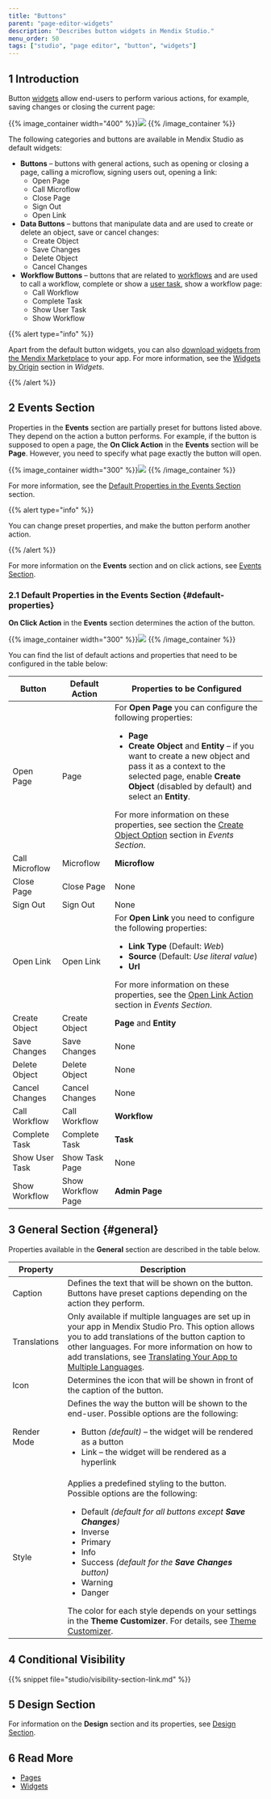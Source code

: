 ```yaml
---
title: "Buttons"
parent: "page-editor-widgets"
description: "Describes button widgets in Mendix Studio."
menu_order: 50
tags: ["studio", "page editor", "button", "widgets"]
---
```


## 1 Introduction 

Button [widgets](page-editor-widgets) allow end-users to perform various actions, for example, saving changes or closing the current page: 

{{% image_container width="400" %}}![](attachments/page-editor-widgets-buttons/button-example.png)
{{% /image_container %}}

The following categories and buttons are available in Mendix Studio as default widgets:

* **Buttons** – buttons with general actions, such as opening or closing a page, calling a microflow, signing users out, opening a link:
  * Open Page
  * Call Microflow
  * Close Page
  * Sign Out
  * Open Link
* **Data Buttons** – buttons that manipulate data and are used to create or delete an object, save or cancel changes:
  * Create Object
  * Save Changes
  * Delete Object
  * Cancel Changes
* **Workflow Buttons** – buttons that are related to [workflows](workflows) and are used to call  a workflow, complete or show a [user task](workflows-user-task), show a workflow page:
  * Call Workflow
  * Complete Task
  * Show User Task
  * Show Workflow

{{% alert type="info" %}}

Apart from the default button widgets, you can also [download widgets from the Mendix Marketplace](https://marketplace.mendix.com/) to your app. For more information, see the [Widgets by Origin](page-editor-widgets#widgets-by-origin) section in *Widgets*.

{{% /alert %}}

## 2 Events Section

Properties in the **Events** section are partially preset for buttons listed above. They depend on the action a button performs. For example, if the button is supposed to open a page, the **On Click Action** in the **Events** section will be **Page**. However, you need to specify what page exactly the button will open. 

{{% image_container width="300" %}}![](attachments/page-editor-widgets-buttons/events-section-page-button.png)
{{% /image_container %}}

For more information, see the [Default Properties in the Events Section](#default-properties) section. 

{{% alert type="info" %}}

You can change preset properties, and make the button perform another action. 

{{% /alert %}}

For more information on the **Events** section and on click actions, see [Events Section](page-editor-widgets-events-section).

### 2.1 Default Properties in the Events Section {#default-properties}

**On Click Action** in the **Events** section determines the action of the button. 

{{% image_container width="300" %}}![](attachments/page-editor-widgets-buttons/events-section.png)
{{% /image_container %}}

You can find the list of default actions and properties that need to be configured in the table below:

| Button         | Default Action     | Properties to be Configured                                  |
| -------------- | ------------------ | ------------------------------------------------------------ |
| Open Page      | Page               | For **Open Page** you can configure the following properties:<ul><li>**Page**</li><li>**Create Object** and **Entity** – if you want to create a new object and pass it as a context to the selected page, enable **Create Object** (disabled by default) and select an **Entity**.</li></ul> For more information on these properties, see section the [Create Object Option](page-editor-widgets-events-section#create-object-option) section in *Events Section*. |
| Call Microflow | Microflow          | **Microflow**                                                |
| Close Page     | Close Page         | None                                                         |
| Sign Out       | Sign Out           | None                                                         |
| Open Link      | Open Link          | For **Open Link** you need to configure the following properties: <ul><li>**Link Type** (Default: *Web*)</li><li>**Source** (Default: *Use literal value*)</li><li>**Url**</li></ul> For more information on these properties, see the [Open Link Action](page-editor-widgets-events-section#open-link-action) section in *Events Section*. |
| Create Object  | Create Object      | **Page** and **Entity**                                      |
| Save Changes   | Save Changes       | None                                                         |
| Delete Object  | Delete Object      | None                                                         |
| Cancel Changes | Cancel Changes     | None                                                         |
| Call Workflow  | Call Workflow      | **Workflow**                                                 |
| Complete Task  | Complete Task      | **Task**                                                     |
| Show User Task | Show Task Page     | None                                                         |
| Show Workflow  | Show Workflow Page | **Admin Page**                                               |

## 3 General Section {#general}

Properties available in the **General** section are described in the table below.

| Property     | Description                                                  |
| ------------ | ------------------------------------------------------------ |
| Caption      | Defines the text that will be shown on the button. Buttons have preset captions depending on the action they perform. |
| Translations | Only available if multiple languages are set up in your app in Mendix Studio Pro. This option allows you to add translations of the button caption to other languages. For more information on how to add translations, see [Translating Your App to Multiple Languages](language-support). |
| Icon         | Determines the icon that will be shown in front of the caption of the button. |
| Render Mode  | Defines the way the button will be shown to the end-user. Possible options are the following: <ul><li>Button  *(default)*  – the widget will be rendered as a button</li><li>Link – the widget will be rendered as a hyperlink</li></ul> |
| Style        | Applies a predefined styling to the button. Possible options are the following: <ul><li>Default <em>(default for all buttons except **Save Changes**)</em></li><li>Inverse</li><li>Primary</li><li>Info</li><li>Success <em>(default for the **Save Changes** button)</em></li><li>Warning</li><li>Danger</li></ul>The color for each style depends on your settings in the **Theme Customizer**. For details, see [Theme Customizer](theme-customizer). |

## 4 Conditional Visibility

{{% snippet file="studio/visibility-section-link.md" %}}

## 5 Design Section

For information on the **Design** section and its properties, see [Design Section](page-editor-widgets-design-section).

## 6 Read More

* [Pages](page-editor) 
* [Widgets](page-editor-widgets)

